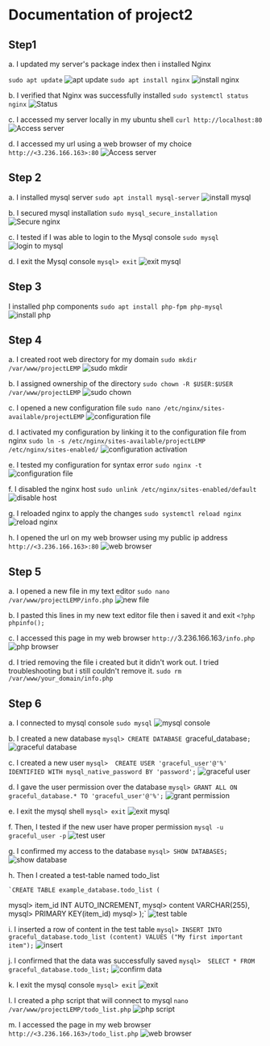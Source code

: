 # Documentation of project2
## Step1
a. I updated my server's package index then i installed Nginx
	
`sudo apt update`
    ![apt update](images/image1.png)
    `sudo apt install nginx`
    ![install nginx](images/image2.PNG)

b. I verified that Nginx was successfully installed
    `sudo systemctl status nginx`
    ![Status](images/image3.PNG)


c. I accessed my server locally in my ubuntu shell
    `curl http://localhost:80`
    ![Access server](images/image4.PNG)


d. I accessed my url using a web browser of my choice
    `http://<3.236.166.163>:80`
    ![Access server](images/browser1.PNG)

## Step 2
a. I installed mysql server
   `sudo apt install mysql-server`
    ![install mysql](images/image5.PNG)

    
b. I secured mysql installation
    `sudo mysql_secure_installation`
    ![Secure nginx](images/image6.PNG)


c. I tested if I was able to login to the Mysql console
    `sudo mysql`
    ![login to mysql](images/image7.PNG)


d. I exit the Mysql console
    `mysql> exit`
    ![exit mysql](images/image8.PNG)


## Step 3
 I installed php components
     `sudo apt install php-fpm php-mysql`
    ![install php](images/image9.PNG)


## Step 4
a. I created root web directory for my domain
   `sudo mkdir /var/www/projectLEMP`
    ![sudo mkdir](images/image10.PNG)


b. I assigned ownership of the directory
    `sudo chown -R $USER:$USER /var/www/projectLEMP`
    ![sudo chown](images/image11.PNG)



c. I opened a new configuration file
   `sudo nano /etc/nginx/sites-available/projectLEMP`
    ![configuration file](images/image12.PNG)


d. I activated my configuration by linking it to the configuration file from nginx
     `sudo ln -s /etc/nginx/sites-available/projectLEMP /etc/nginx/sites-enabled/`
    ![configuration activation](images/image13.PNG)

e. I tested my configuration for syntax error
    `sudo nginx -t`
    ![configuration file](images/image14.PNG)


f. I disabled the nginx host
   `sudo unlink /etc/nginx/sites-enabled/default`
  ![disable host](images/image15.PNG)


g. I reloaded nginx to apply the changes
    `sudo systemctl reload nginx`
    ![reload nginx](images/image16.PNG)


h. I opened the url on my web browser using my public ip address
     `http://<3.236.166.163>:80`
     ![web browser](images/browser1.PNG)

## Step 5
a. I opened a new file in my text editor
   `sudo nano /var/www/projectLEMP/info.php`
  ![new file](images/image17.PNG)


b. I pasted this lines in my new text editor file then i saved it and exit
   `<?php
phpinfo();`

c. I accessed this page in my web browser
   `http://`3.236.166.163`/info.php`
   ![php browser](images/browser2.PNG)

d. I tried removing the file i created but it didn't work out. I tried troubleshooting but i still couldn't remove it.
   `sudo rm /var/www/your_domain/info.php`


## Step 6
a. I connected to mysql console
   `sudo mysql`
  ![mysql console](images/image18.PNG)


b. I created a new database
   `mysql> CREATE DATABASE `graceful_database`;`
   ![graceful database](images/image19.PNG)


c. I created a new user
   `mysql>  CREATE USER 'graceful_user'@'%' IDENTIFIED WITH mysql_native_password BY 'password';`
   ![graceful user](images/image20.PNG)


d. I gave the user permission over the database
   `mysql> GRANT ALL ON graceful_database.* TO 'graceful_user'@'%';`
   ![grant permission](images/image21.PNG)

e. I exit the mysql shell
   `mysql> exit`
  ![exit mysql](images/image22.PNG)

f. Then, I tested if the new user have proper permission
   `mysql -u graceful_user -p`
   ![test user](images/image23.PNG)

g. I confirmed my access to the database
    `mysql> SHOW DATABASES;`
    ![show database](images/image24.PNG)

h. Then I created a test-table named todo_list

    `CREATE TABLE example_database.todo_list (
mysql>     item_id INT AUTO_INCREMENT,
mysql>     content VARCHAR(255),
mysql>     PRIMARY KEY(item_id)
mysql> );`
    ![test table](images/image25.PNG)

i. I inserted a row of content in the test table
   `mysql> INSERT INTO graceful_database.todo_list (content) VALUES ("My first important item");`
   ![insert](images/image26.PNG)

j. I confirmed that the data was successfully saved
    `mysql>  SELECT * FROM graceful_database.todo_list;`
    ![confirm data](images/image26.PNG)

k. I exit the mysql console
    `mysql> exit`
    ![exit](images/image27.PNG)

l. I created a php script that will connect to mysql
    `nano /var/www/projectLEMP/todo_list.php`
     ![php script](images/image28.PNG)

m. I accessed the page in my web browser
   `http://<3.236.166.163>/todo_list.php`
   ![web browser](images/browser3.PNG)










   




  





   



    

